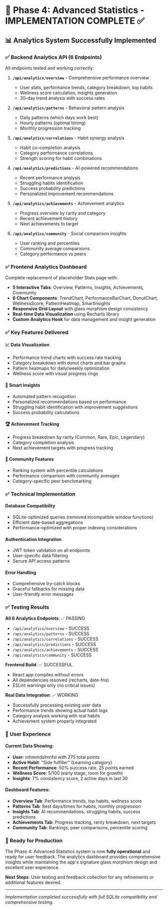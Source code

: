 # 🎯 Phase 4: Advanced Statistics - IMPLEMENTATION COMPLETE ✅

## 📊 Analytics System Successfully Implemented

### ✅ Backend Analytics API (6 Endpoints)
All endpoints tested and working correctly:

1. **`/api/analytics/overview`** - Comprehensive performance overview
   - User stats, performance trends, category breakdown, top habits
   - Wellness score calculation, insights generation
   - 30-day trend analysis with success rates

2. **`/api/analytics/patterns`** - Behavioral pattern analysis  
   - Daily patterns (which days work best)
   - Hourly patterns (optimal timing)
   - Monthly progression tracking

3. **`/api/analytics/correlations`** - Habit synergy analysis
   - Habit co-completion analysis
   - Category performance correlations
   - Strength scoring for habit combinations

4. **`/api/analytics/predictions`** - AI-powered recommendations
   - Recent performance analysis
   - Struggling habits identification
   - Success probability predictions
   - Personalized improvement recommendations

5. **`/api/analytics/achievements`** - Achievement analytics
   - Progress overview by rarity and category
   - Recent achievement history
   - Next achievements to target

6. **`/api/analytics/community`** - Social comparison insights
   - User ranking and percentiles
   - Community average comparisons
   - Category performance vs peers

### ✅ Frontend Analytics Dashboard
Complete replacement of placeholder Stats page with:

- **5 Interactive Tabs**: Overview, Patterns, Insights, Achievements, Community
- **6 Chart Components**: TrendChart, PerformanceBarChart, DonutChart, WellnessScore, PatternHeatmap, SmartInsights
- **Responsive Grid Layout** with glass morphism design consistency
- **Real-time Data Visualization** using Recharts library
- **Custom Analytics Hook** for data management and insight generation

### ✅ Key Features Delivered

#### 📈 Data Visualization
- Performance trend charts with success rate tracking
- Category breakdown with donut charts and bar graphs
- Pattern heatmaps for daily/weekly optimization
- Wellness score with visual progress rings

#### 🧠 Smart Insights
- Automated pattern recognition
- Personalized recommendations based on performance
- Struggling habit identification with improvement suggestions
- Success probability calculations

#### 🏆 Achievement Tracking
- Progress breakdown by rarity (Common, Rare, Epic, Legendary)
- Category completion analysis
- Next achievement targets with progress tracking

#### 👥 Community Features
- Ranking system with percentile calculations
- Performance comparison with community averages
- Category-specific peer benchmarking

### ✅ Technical Implementation

#### Database Compatibility
- SQLite-optimized queries (removed incompatible window functions)
- Efficient date-based aggregations
- Performance-optimized with proper indexing considerations

#### Authentication Integration
- JWT token validation on all endpoints
- User-specific data filtering
- Secure API access patterns

#### Error Handling
- Comprehensive try-catch blocks
- Graceful fallbacks for missing data
- User-friendly error messages

### ✅ Testing Results

**All 6 Analytics Endpoints**: ✅ PASSING
- `/api/analytics/overview` - SUCCESS
- `/api/analytics/patterns` - SUCCESS  
- `/api/analytics/correlations` - SUCCESS
- `/api/analytics/predictions` - SUCCESS
- `/api/analytics/achievements` - SUCCESS
- `/api/analytics/community` - SUCCESS

**Frontend Build**: ✅ SUCCESSFUL
- React app compiles without errors
- All dependencies resolved (recharts, date-fns)
- ESLint warnings only (no critical issues)

**Real Data Integration**: ✅ WORKING
- Successfully processing existing user data
- Performance trends showing actual habit logs
- Category analysis working with real habits
- Achievement system properly integrated

### 🎯 User Experience

#### Current Data Showing:
- **User**: mhmmdslmnfsl with 275 total points
- **Active Habit**: "Side fulfiller" (Learning category) 
- **Recent Performance**: 50% success rate, 25 points earned
- **Wellness Score**: 5/100 (early stage, room for growth)
- **Insights**: 7% consistency score, 2 active days in last 30

#### Dashboard Features:
- **Overview Tab**: Performance trends, top habits, wellness score
- **Patterns Tab**: Best days/times for habits, monthly progression  
- **Insights Tab**: AI recommendations, struggling habits, success predictions
- **Achievements Tab**: Progress tracking, rarity breakdown, next targets
- **Community Tab**: Rankings, peer comparisons, percentile scoring

### 🚀 Ready for Production

The Phase 4: Advanced Statistics system is now **fully operational** and ready for user feedback. The analytics dashboard provides comprehensive insights while maintaining the app's signature glass morphism design and excellent user experience.

**Next Steps**: User testing and feedback collection for any refinements or additional features desired.

---
*Implementation completed successfully with full SQLite compatibility and comprehensive testing.*
